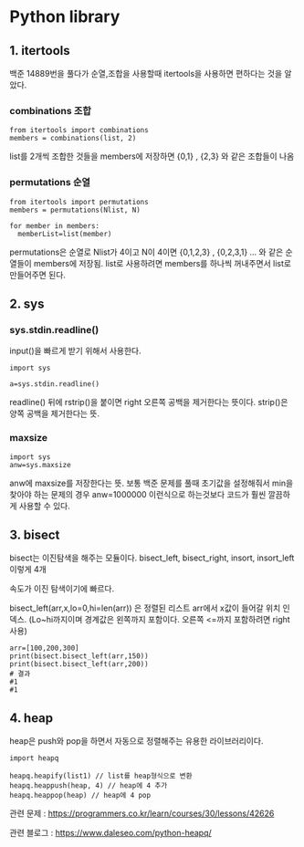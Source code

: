 # Python library

## 1. itertools
백준 14889번을 풀다가 순열,조합을 사용할때 itertools을 사용하면 편하다는 것을 알았다.

### combinations 조합
```
from itertools import combinations
members = combinations(list, 2)
```
list를 2개씩 조합한 것들을 members에 저장하면 {0,1} , {2,3} 와 같은 조합들이 나옴

### permutations 순열
```
from itertools import permutations
members = permutations(Nlist, N)

for member in members:
  memberList=list(member)
```
permutations은 순열로 Nlist가 4이고 N이 4이면 {0,1,2,3} , {0,2,3,1} ... 와 같은 순열들이 members에 저장됨.
list로 사용하려면 members를 하나씩 꺼내주면서 list로 만들어주면 된다.



## 2. sys

### sys.stdin.readline()

input()을 빠르게 받기 위해서 사용한다.
```
import sys

a=sys.stdin.readline()
```
readline() 뒤에 rstrip()을 붙이면 right 오른쪽 공백을 제거한다는 뜻이다.
strip()은 양쪽 공백을 제거한다는 뜻.


### maxsize
```
import sys
anw=sys.maxsize
```
anw에 maxsize를 저장한다는 뜻. 보통 백준 문제를 풀때 초기값을 설정해줘서 min을 찾아야 하는 문제의 경우 anw=1000000 이런식으로 하는것보다 코드가 훨씬 깔끔하게 사용할 수 있다.

## 3. bisect
bisect는 이진탐색을 해주는 모듈이다. bisect_left, bisect_right, insort, insort_left 이렇게 4개

속도가 이진 탐색이기에 빠르다.

bisect_left(arr,x,lo=0,hi=len(arr)) 은 정렬된 리스트 arr에서 x값이 들어갈 위치 인덱스. (Lo~hi까지이며 경계값은 왼쪽까지 포함이다. 오른쪽 <=까지 포함하려면 right 사용)

```
arr=[100,200,300]
print(bisect.bisect_left(arr,150))
print(bisect.bisect_left(arr,200))
# 결과 
#1
#1
```

## 4. heap
heap은 push와 pop을 하면서 자동으로 정렬해주는 유용한 라이브러리이다.
```
import heapq

heapq.heapify(list1) // list를 heap형식으로 변환
heapq.heappush(heap, 4) // heap에 4 추가
heapq.heappop(heap) // heap에 4 pop

```
관련 문제 : https://programmers.co.kr/learn/courses/30/lessons/42626

관련 블로그 : https://www.daleseo.com/python-heapq/


